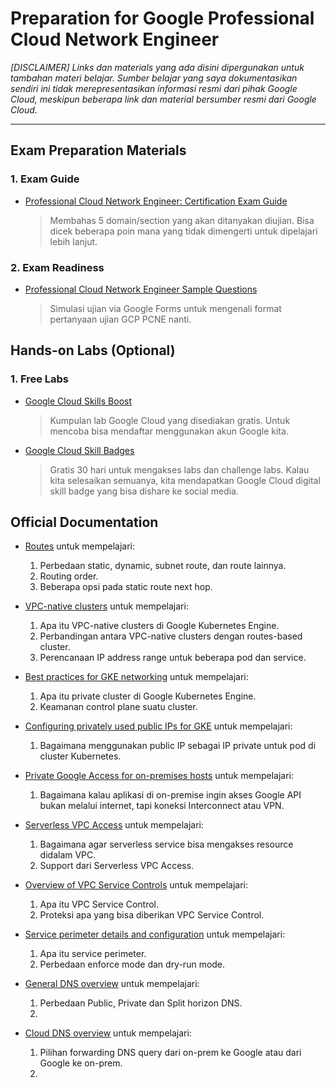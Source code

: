 # Preparation for Google Professional Cloud Network Engineer
_[DISCLAIMER] Links dan materials yang ada disini dipergunakan untuk tambahan materi belajar. Sumber belajar yang saya dokumentasikan sendiri ini tidak merepresentasikan informasi resmi dari pihak Google Cloud, meskipun beberapa link dan material bersumber resmi dari Google Cloud._

---
## Exam Preparation Materials
### 1. Exam Guide
- [Professional Cloud Network Engineer: Certification Exam Guide](https://cloud.google.com/certification/guides/cloud-network-engineer)

    > Membahas 5 domain/section yang akan ditanyakan diujian. Bisa dicek beberapa poin mana yang tidak dimengerti untuk dipelajari lebih lanjut.

### 2. Exam Readiness
- [Professional Cloud Network Engineer Sample Questions](https://docs.google.com/forms/d/e/1FAIpQLServ0tNGkr-dYAfmez_Gdk74dmVypZjzUKrkVFtFcArzhmPow/viewform)

    > Simulasi ujian via Google Forms untuk mengenali format pertanyaan ujian GCP PCNE nanti.

## Hands-on Labs (Optional)
### 1. Free Labs
- [Google Cloud Skills Boost](https://www.cloudskillsboost.google/catalog?price%5B%5D=free)

    > Kumpulan lab Google Cloud yang disediakan gratis. Untuk mencoba bisa mendaftar menggunakan akun Google kita.

- [Google Cloud Skill Badges](https://cloud.google.com/training/badges)

    > Gratis 30 hari untuk mengakses labs dan challenge labs. Kalau kita selesaikan semuanya, kita mendapatkan Google Cloud digital skill badge yang bisa dishare ke social media.

## Official Documentation
- [Routes](https://cloud.google.com/vpc/docs/routes) untuk mempelajari:
  1. Perbedaan static, dynamic, subnet route, dan route lainnya.
  2. Routing order.
  3. Beberapa opsi pada static route next hop.

- [VPC-native clusters](https://cloud.google.com/kubernetes-engine/docs/concepts/alias-ips) untuk mempelajari:
  1. Apa itu VPC-native clusters di Google Kubernetes Engine.
  2. Perbandingan antara VPC-native clusters dengan routes-based cluster.
  3. Perencanaan IP address range untuk beberapa pod dan service.
  
- [Best practices for GKE networking](https://cloud.google.com/kubernetes-engine/docs/best-practices/networking) untuk mempelajari:
  1. Apa itu private cluster di Google Kubernetes Engine.
  2. Keamanan control plane suatu cluster.

- [Configuring privately used public IPs for GKE](https://cloud.google.com/architecture/configuring-privately-used-public-ips-for-GKE) untuk mempelajari:
  1. Bagaimana menggunakan public IP sebagai IP private untuk pod di cluster Kubernetes.

- [Private Google Access for on-premises hosts](https://cloud.google.com/vpc/docs/private-google-access-hybrid) untuk mempelajari:
  1. Bagaimana kalau aplikasi di on-premise ingin akses Google API bukan melalui internet, tapi koneksi Interconnect atau VPN.

- [Serverless VPC Access](https://cloud.google.com/vpc/docs/serverless-vpc-access) untuk mempelajari:
  1. Bagaimana agar serverless service bisa mengakses resource didalam VPC.
  2. Support dari Serverless VPC Access.

- [Overview of VPC Service Controls](https://cloud.google.com/vpc-service-controls/docs/overview) untuk mempelajari:
  1. Apa itu VPC Service Control.
  2. Proteksi apa yang bisa diberikan VPC Service Control.

- [Service perimeter details and configuration](https://cloud.google.com/vpc-service-controls/docs/service-perimeters) untuk mempelajari:
  1. Apa itu service perimeter.
  2. Perbedaan enforce mode dan dry-run mode.

- [General DNS overview](https://cloud.google.com/dns/docs/dns-overview) untuk mempelajari:
  1. Perbedaan Public, Private dan Split horizon DNS.
  2. 

- [Cloud DNS overview](https://cloud.google.com/dns/docs/overview) untuk mempelajari:
  1. Pilihan forwarding DNS query dari on-prem ke Google atau dari Google ke on-prem.
  2. 
